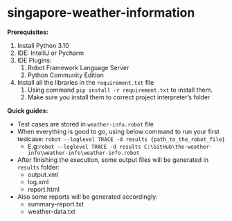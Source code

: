 # singapore-weather-information
**Prerequisites:**
1. Install Python 3.10 
2. IDE: IntelliJ or Pycharm
3. IDE Plugins: 
   1. Robot Framework Language Server
   2. Python Community Edition
4. Install all the libraries in the `requirement.txt` file
   1. Using command `pip install -r requirement.txt` to install them.
   2. Make sure you install them to correct project interpreter’s folder

**Quick guides:**
- Test cases are stored in `weather-info.robot` file
- When everything is good to go, using below command to run your first testcase:
      ```robot --loglevel TRACE -d results {path_to_the_robot_file}```
  - E.g:```robot --loglevel TRACE -d results C:\GitHub\the-weather-info\weather-info\weather-info.robot```
- After finishing the execution, some output files will be generated in `results` folder:
  - output.xml
  - log.xml
  - report.html
- Also some reports will be generated accordingly:
    - summary-report.txt
    - weather-data.txt